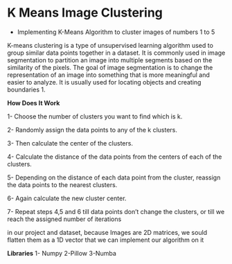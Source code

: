 # K Means Image Clustering
* Implementing K-Means Algorithm to cluster images of numbers 1 to 5

K-means clustering is a type of unsupervised learning algorithm used to group similar data points together in a dataset. It is commonly used in image segmentation to partition an image into multiple segments based on the similarity of the pixels. The goal of image segmentation is to change the representation of an image into something that is more meaningful and easier to analyze. It is usually used for locating objects and creating boundaries 1.

**How Does It Work**

1- Choose the number of clusters you want to find which is k.

2- Randomly assign the data points to any of the k clusters.

3- Then calculate the center of the clusters.

4- Calculate the distance of the data points from the centers of each of the clusters.

5- Depending on the distance of each data point from the cluster, reassign the data points to the nearest clusters.

6- Again calculate the new cluster center.

7- Repeat steps 4,5 and 6 till data points don’t change the clusters, or till we reach the assigned number of iterations

in our project and dataset, because Images are 2D matrices, we sould flatten them as a 1D vector that we can implement our algorithm on it


**Libraries**
1- Numpy
2-Pillow
3-Numba
